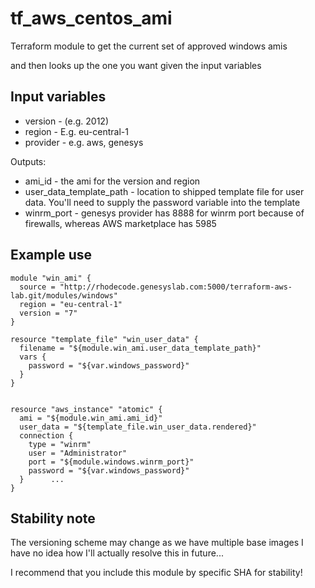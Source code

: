 tf_aws_centos_ami
=================

Terraform module to get the current set of approved windows amis

and then looks up the one you want given the input variables

## Input variables

  * version - (e.g. 2012)
  * region - E.g. eu-central-1
  * provider - e.g. aws, genesys

Outputs:

  * ami_id - the ami for the version and region
  * user_data_template_path - location to shipped template file for user data.  You'll need to supply the password variable into the template
  * winrm_port - genesys provider has 8888 for winrm port because of firewalls, whereas AWS marketplace has 5985

## Example use


    module "win_ami" {
      source = "http://rhodecode.genesyslab.com:5000/terraform-aws-lab.git/modules/windows"
      region = "eu-central-1"
      version = "7"
    }

    resource "template_file" "win_user_data" {
      filename = "${module.win_ami.user_data_template_path}"
      vars {
        password = "${var.windows_password}"
      }
    }


    resource "aws_instance" "atomic" {
      ami = "${module.win_ami.ami_id}"
      user_data = "${template_file.win_user_data.rendered}"
      connection {
        type = "winrm"
        user = "Administrator"
        port = "${module.windows.winrm_port}"
        password = "${var.windows_password}"
      }      ...
    }

## Stability note

The versioning scheme may change as we have multiple base images
I have no idea how I'll actually resolve this in future...

I recommend that you include this module by specific SHA for stability!

